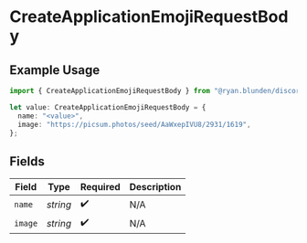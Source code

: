 # CreateApplicationEmojiRequestBody

## Example Usage

```typescript
import { CreateApplicationEmojiRequestBody } from "@ryan.blunden/discord-sdk/models/operations";

let value: CreateApplicationEmojiRequestBody = {
  name: "<value>",
  image: "https://picsum.photos/seed/AaWxepIVU8/2931/1619",
};
```

## Fields

| Field              | Type               | Required           | Description        |
| ------------------ | ------------------ | ------------------ | ------------------ |
| `name`             | *string*           | :heavy_check_mark: | N/A                |
| `image`            | *string*           | :heavy_check_mark: | N/A                |
